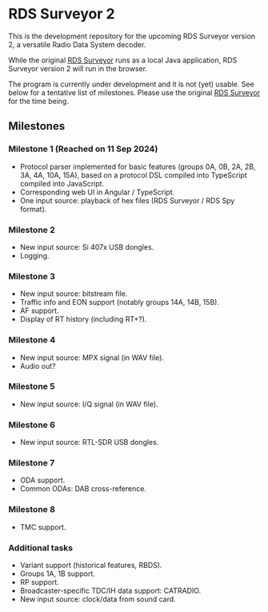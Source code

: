 RDS Surveyor 2
==============

This is the development repository for the upcoming RDS Surveyor version 2, a versatile Radio Data System decoder.

While the original [RDS Surveyor](https://rds-surveyor.jacquet.xyz/) runs as a local Java application, RDS Surveyor version 2 will run in the browser.

The program is currently under development and it is not (yet) usable. See below for a tentative list of milestones. Please use the original [RDS Surveyor](https://rds-surveyor.jacquet.xyz/) for the time being.

## Milestones

### Milestone 1 (Reached on 11 Sep 2024)

* Protocol parser implemented for basic features (groups 0A, 0B, 2A, 2B, 3A, 4A, 10A, 15A), based on a protocol DSL compiled into TypeScript compiled into JavaScript.
* Corresponding web UI in Angular / TypeScript.
* One input source: playback of hex files (RDS Surveyor / RDS Spy format).

### Milestone 2

* New input source: Si 407x USB dongles.
* Logging.

### Milestone 3

* New input source: bitstream file.
* Traffic info and EON support (notably groups 14A, 14B, 15B).
* AF support.
* Display of RT history (including RT+?).

### Milestone 4

* New input source: MPX signal (in WAV file).
* Audio out?

### Milestone 5

* New input source: I/Q signal (in WAV file).

### Milestone 6

* New input source: RTL-SDR USB dongles.

### Milestone 7

* ODA support.
* Common ODAs: DAB cross-reference.

### Milestone 8

* TMC support.

### Additional tasks

* Variant support (historical features, RBDS).
* Groups 1A, 1B support.
* RP support.
* Broadcaster-specific TDC/IH data support: CATRADIO.
* New input source: clock/data from sound card.